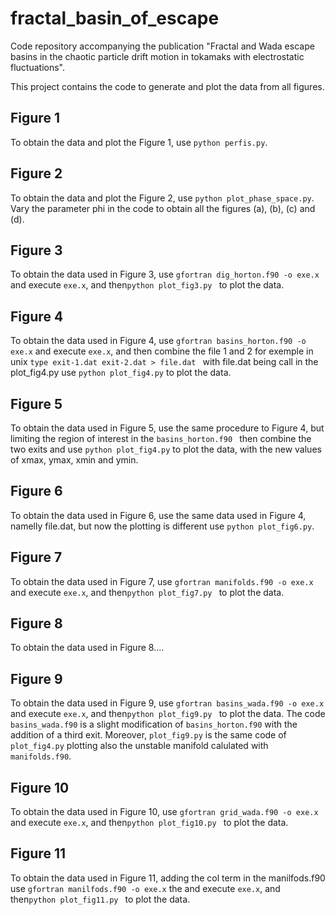 # fractal_basin_of_escape
Code repository accompanying the publication "Fractal and Wada escape basins in the chaotic particle drift motion in tokamaks with electrostatic fluctuations".

This project contains the code to generate and plot the data from all figures.

## Figure 1

To obtain the data and plot the Figure 1, use ``` python perfis.py ```.

## Figure 2

To obtain the data and plot the Figure 2, use ``` python plot_phase_space.py ```. Vary the parameter phi in the code to obtain all the figures (a), (b), (c) and (d).

## Figure 3

To obtain the data used in Figure 3, use ``` gfortran dig_horton.f90 -o exe.x ``` and execute ```exe.x```, and then```python plot_fig3.py ``` to plot the data.

## Figure 4

To obtain the data used in Figure 4, use ``` gfortran basins_horton.f90 -o exe.x ``` and execute ```exe.x```, and then combine the file 1 and 2 for exemple in unix ```type exit-1.dat exit-2.dat > file.dat ``` with file.dat being call in the plot_fig4.py use ``` python plot_fig4.py ``` to plot the data.

## Figure 5

To obtain the data used in Figure 5, use the same procedure to Figure 4, but limiting the region of interest in the ```basins_horton.f90 ``` then combine the two exits and use ``` python plot_fig4.py ``` to plot the data, with the new values of xmax, ymax, xmin and ymin.

## Figure 6

To obtain the data used in Figure 6, use the same data used in Figure 4, namelly file.dat, but now the plotting is different use ``` python plot_fig6.py ```.

## Figure 7

To obtain the data used in Figure 7, use ``` gfortran manifolds.f90 -o exe.x ``` and execute ```exe.x```, and then```python plot_fig7.py ``` to plot the data.

## Figure 8

To obtain the data used in Figure 8....

## Figure 9

To obtain the data used in Figure 9, use ``` gfortran basins_wada.f90 -o exe.x ``` and execute ```exe.x```, and then```python plot_fig9.py ``` to plot the data.
The code ```basins_wada.f90``` is a slight modification of ```basins_horton.f90``` with the addition of a third exit. Moreover, ```plot_fig9.py``` is the same code of ```plot_fig4.py``` plotting also the unstable manifold calulated with ```manifolds.f90```.

## Figure 10

To obtain the data used in Figure 10, use ``` gfortran grid_wada.f90 -o exe.x ``` and execute ```exe.x```, and then```python plot_fig10.py ``` to plot the data.

## Figure 11

To obtain the data used in Figure 11, adding the col term in the manilfods.f90 use ``` gfortran manilfods.f90 -o exe.x ``` the and execute ```exe.x```, and then```python plot_fig11.py ``` to plot the data.




